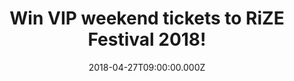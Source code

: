 ---
campaign-uuid: "c-1b772f66-b3bf-4e68-a79d-f2a4184f7210"
type: "Preview"
category: "Tickets"
date: "2018-04-27T09:00:00.000Z"
end-date: "2018-05-04T23:59:00.000Z"
disable-form: false
is_promoted: false
has_entry_page: true
title: "Win VIP weekend tickets to RiZE Festival 2018!"
competition-description: "<p>Get your festival mood ready because NME is running a\
  \ competition for 2 lucky winners to attend the brand new RiZE Festival which will\
  \ take place at the iconic Hylands Park in Chelmsford on Friday 17th and Saturday\
  \ 18th August 2018!</p> \r\n<p>If this sounds like the best plan of your summer,\
  \ click on the link for a chance to win!</p>"
hero-header: "Win VIP weekend tickets to RiZE Festival 2018!"
terms-confirmation: "N/A"
banner-img: "https://assets.expresslyapp.com/asset-b6222144-8707-4737-ac27-9fd9f09ad0c5.jpg"
logo-left-href: "http://www.nme.com/"
logo-left-image: "https://assets.expresslyapp.com/asset-4abe75b6-b586-4c6c-aaef-663bdb0f020b.jpg"
logo-left-title: "NME"
bg-image-hero: "https://assets.expresslyapp.com/asset-1639598d-cb96-4b32-8a22-d258aaf435e4.jpg"
bg-image-first: "https://assets.expresslyapp.com/asset-06d1e731-ad2b-4e19-9b84-a3c5b75f28cd.jpg"
bg-image-second: "https://assets.expresslyapp.com/asset-531ab2aa-3045-4563-b459-5ea3850f1fea.jpg"
bg-image-third: "https://assets.expresslyapp.com/asset-e16da817-906d-49e9-b432-255602e9554f.jpg"
section1-content: "Celebrating its very first year, RiZE Festival brings together\
  \ an exciting mix of the very best music from classic indie, pop, urban, dance and\
  \ new upcoming talent across four stages! Hylands Park has a history of hosting\
  \ world class events and this new local festival promises to bring an incredible\
  \ weekend of live music plus a huge hub of the best food and drink on the festival\
  \ circuit!"
section2-content: "<p>The prize includes 2 x VIP weekend tickets so the winner will\
  \ have access to the VIP area which is the heart of the festival and the place to\
  \ be!</p> <p>Liam Gallagher & Stereophonics will be headlining and other artists\
  \ announced include Rag N Bone Man, Rita Ora, James Bay, Years & Years, Bastille,\
  \ Miles Kane and many more…</p>"
section3-content: "<p>A mini festival within the festival, access to the festival’\
  s VIP Area includes:</p>\r\n<p>Street Food Stalls where you can buy delicious food\
  \ *\LVIP Bar selling wines, beers, spirits and cocktails *\LGlitter Make-up Station\
  \ *\LInformation hub and Cloakroom *\LProper Toilets\LChill-out area with garden\
  \ seating\LExclusive DJ sets (separate line-up confirmed closer to the show)\LVIP\
  \ wristband</p> \r\n<p>* Please note these items are at an additional Cost</p>\r\
  \n<p>Wanna be there now? Complete the form below for a chance to win 2 x VIP tickets\
  \ and you could be singing along with Liam Gallagher & many more at Rize Festival\
  \ next August!</p>"
entry-title: "Win VIP weekend tickets to RiZE Festival 2018!"
entry-content: "<p>Wanna be there now? Complete the form below for a chance to win\
  \ 2 x VIP tickets and you could be singing along with Liam Gallagher & many more\
  \ at Rize Festival next August!</p>"
has-winner: false
prize-description: "VIP weekend ticket to RiZE Festival"
---